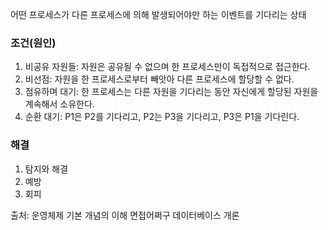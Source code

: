 어떤 프로세스가 다른 프로세스에 의해 발생되어야만 하는 이벤트를 기다리는 상태
### 조건(원인)
1. 비공유 자원들: 자원은 공유될 수 없으며 한 프로세스만이 독접적으로 접근한다.
2. 비선점: 자원을 한 프로세스로부터 빼앗아 다른 프로세스에 할당할 수 없다.
3. 점유하며 대기: 한 프로세스는 다른 자원을 기다리는 동안 자신에게 할당된 자원을 계속해서 소유한다.
4. 순환 대기: P1은 P2를 기다리고, P2는 P3을 기다리고, P3은 P1을 기다린다.
### 해결
1. 탐지와 해결
2. 예방
3. 회피

출처:
운영체제 기본 개념의 이해
면접어쩌구
데이터베이스 개론